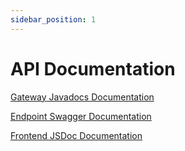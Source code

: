 ```yaml
---
sidebar_position: 1
---
```


# API Documentation

<a target="_blank" href="documentation/gateway/index.html">Gateway Javadocs Documentation</a>

<a target="_blank" href="api">Endpoint Swagger Documentation</a>

<a target="_blank" href="documentation/frontend/index.html">Frontend JSDoc Documentation</a>